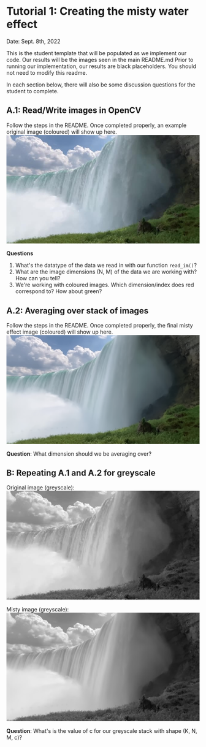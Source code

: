 # Tutorial 1: Creating the misty water effect

Date: Sept. 8th, 2022  

This is the student template that will be populated as we implement our code.
Our results will be the images seen in the main README.md
Prior to running our implementation, our results are black placeholders. You should not need to 
modify this readme. 

In each section below, there will also be some discussion questions for the student to complete.


## A.1: Read/Write images in OpenCV
Follow the steps in the README. Once completed properly, an example original
image (coloured) will show up here.
![misty0](results/original-colour.png)

**Questions**
1. What's the datatype of the data we read in with our function `read_im()`?  
2. What are the image dimensions (N, M) of the data we are working with? How can you tell?  
3. We're working with coloured images. Which dimension/index does red correspond to? How about green?

## A.2: Averaging over stack of images
Follow the steps in the README. Once completed properly, the final misty effect image
(coloured) will show up here.
![misty0](results/misty-colour.png)

**Question**: What dimension should we be averaging over?


## B: Repeating A.1 and A.2 for greyscale
Original image (greyscale):
![misty0](results/original-grey.png)

Misty image (greyscale):
![misty0](results/misty-grey.png)

**Question**: What's is the value of c for our greyscale stack with shape (K, N, M, c)?
